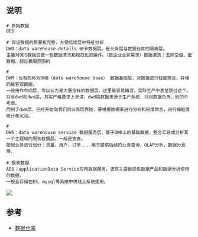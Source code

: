 ## 说明

```
# 原始数据
ODS

# 保证数据的质量和完整，方便后续层中特征分析
DWD：data warehouse details 细节数据层，是业务层与数据仓库的隔离层。
主要对ODS数据层做一些数据清洗和规范化的操作。（依企业业务需求）数据清洗：去除空值、脏数据、超过极限范围的

# 
DWM：也有的称为DWB（data warehouse base） 数据基础层，对数据进行轻度聚合，存储的是客观数据，
一般用作中间层，可以认为是大量指标的数据层。这里最容易搞混，实际生产中甚至跳过这个，只有dwd和dws层，其实严格要求上来讲，dwd层数据来源于生产系统，只对数据负责，别的不考虑。
而到了dwm层，已经开始向我们的业务层靠拢，要根据数据来进行分析和轻度聚合，进行细粒度统计和沉淀。

# 
DWS：data warehouse service 数据服务层，基于DWB上的基础数据，整合汇总成分析某一个主题域的服务数据层，一般是宽表。
按照业务进行划分：流量、用户、订单....用于提供后续的业务查询，OLAP分析，数据分发等。

# 报表数据
ADS：applicationData Service应用数据服务，该层主要是提供数据产品和数据分析使用的数据，
一般会存储在ES、mysql等系统中供线上系统使用。
```

![](https://obsidian-foveagge.oss-cn-beijing.aliyuncs.com/blog/PUO3mK.png)

## 参考

- [数据仓库](https://www.cnblogs.com/zyp0519/p/15353930.html)